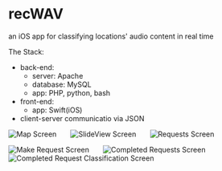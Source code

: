 # recWAV
an iOS app for classifying locations' audio content in real time

The Stack:
* back-end: 
  * server: Apache 
  * database: MySQL
  * app: PHP, python, bash
* front-end:
  * app: Swift(iOS)
* client-server communicatio via JSON

![Map Screen](/../master/imgs/map-screen.png?raw=true "Home Screen") &nbsp; &nbsp; &nbsp;
![SlideView Screen](/../master/imgs/slide-view.png?raw=true "SlideView Screen") &nbsp; &nbsp; &nbsp;
![Requests Screen](/../master/imgs/requests-screen.png?raw=true "Audio Requests Screen") 

![Make Request Screen](/../master/imgs/make-request-screen.png?raw=true "Make Request Screen") &nbsp; &nbsp; &nbsp;
![Completed Requests Screen](/../master/imgs/completed-requests.png?raw=true "Completed Audio Requests Screen") &nbsp; &nbsp; &nbsp;
![Completed Request Classification Screen](/../master/imgs/completed-request-classification.png?raw=true "Detail Audio Request Completed Screen")
